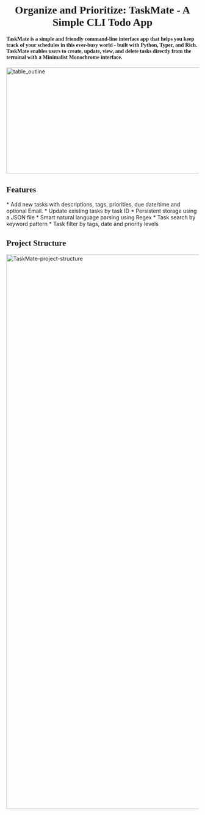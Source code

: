 <div align="center"><h1 style="font-family: Georgia, serif;">Organize and Prioritize: TaskMate - A Simple CLI Todo App</h1></div>  
<h4 style="font-family: Georgia, serif;">TaskMate is a simple and friendly command-line interface app that helps you keep track of your schedules in this ever-busy world - built with Python, Typer, and Rich. TaskMate enables users to create, update, view, and delete tasks directly from the terminal with a Minimalist Monochrome interface.</h4>
<img width="1907" height="278" alt="table_outline" src="https://github.com/user-attachments/assets/3306adf3-8c90-4625-a233-bb961e6d215a" />
<div align='left'><h2 style="font-family: Georgia, serif;">Features</h2>
* Add new tasks with descriptions, tags, priorities, due date/time and optional Email.
* Update existing tasks by task ID
* Persistent storage using a JSON file
* Smart natural language parsing using Regex
* Task search by keyword pattern
* Task filter by tags, date and priority levels
<div><h2 style="font-family: Georgia, serif;">Project Structure</h2></div>
<img width="1231" height="1452" alt="TaskMate-project-structure" src="https://github.com/user-attachments/assets/82adeb51-681c-40b1-85de-18ca508c9bb9" />
